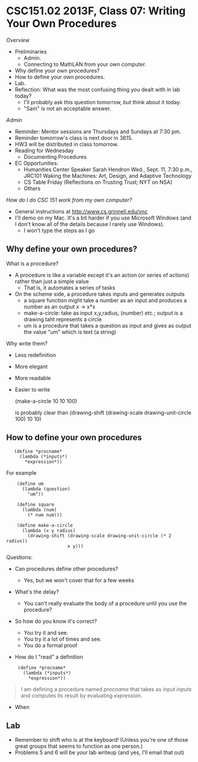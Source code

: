CSC151.02 2013F, Class 07: Writing Your Own Procedures
======================================================

_Overview_

* Preliminaries
    * Admin.
    * Connecting to MathLAN from your own computer.
* Why define your own procedures?
* How to define your own procedures.
* Lab.
* Reflection: What was the most confusing thing you dealt with in lab today?
    * I'll probably ask this question tomorrow, but think about it today.
    * "Sam" is not an acceptable answer.

_Admin_

* Reminder: Mentor sessions are Thursdays and Sundays at 7:30 pm.
* Reminder tomorrow's class is next door in 3815.
* HW3 will be distributed in class tomorrow.
* Reading for Wednesday
    * Documenting Procedures
* EC Opportunities:
    * Humanities Center Speaker Sarah Hendron
      Wed., Sept. 11, 7:30 p.m., JRC101
      Waking the Machines: Art, Design, and Adaptive Technology
    * CS Table Friday (Reflections on Trusting Trust; NYT on NSA)
    * Others

_How do I do CSC 151 work from my own computer?_

* General instructions at http://www.cs.grinnell.edu/vnc
* I'll demo on my Mac.  It's a bit harder if you use Microsoft Windows
  (and I don't know all of the details because I rarely use Windows).
    * I won't type the steps as I go

Why define your own procedures?
-------------------------------

What is a procedure?

* A procedure is like a variable except it's an action (or series of
  actions) rather than just a simple value
     * That is, it automates a series of tasks
* On the scheme side, a procedure takes inputs and generates outputs
     * a square function might take a number as an input and produces
       a number as an output x -> x*x
     * make-a-circle: take as input x,y,radius, (number) etc.; 
       output is a drawing taht represents a circle
     * um is a procedure that takes a question as input and gives
       as output the value "um" which is text (a string)

Why write them?

* Less redefinition
* More elegant
* More readable
* Easier to write

   (make-a-circle 10 10 100) 
   
  is probably clear than
   (drawing-shift (drawing-scale drawing-unit-circle 100) 10 10)

How to define your own procedures
---------------------------------

       (define *procname*
         (lambda (*inputs*)
           *expression*))

For example

        (define um
          (lambda (question)
            "um"))

        (define square
          (lambda (num)
            (* num num)))

        (define make-a-circle
          (lambda (x y radius)
            (drawing-shift (drawing-scale drawing-unit-circle (* 2 radius))
                           x y)))

Questions:

* Can procedures define other procedures?
    * Yes, but we won't cover that for a few weeks

* What's the delay?
    * You can't really evaluate the body of a procedure until you use
      the procedure?

* So how do you know it's correct?
    * You try it and see.
    * You try it a lot of times and see.
    * You do a formal proof

* How do I "read" a definition

       (define *procname*
         (lambda (*inputs*)
           *expression*))

> I am defining a procedure named *procname* that takes as input *inputs*
> and computes its result by evaluating *expression*.

* When

Lab
---

* Remember to shift who is at the keyboard!  (Unless you're one of those
  great groups that seems to function as one person.)
* Problems 5 and 6 will be your lab writeup (and yes, I'll email that out)
